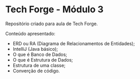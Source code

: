 # Tech Forge - Módulo 3

Repositório criado para aula de Tech Forge.

Conteúdo apresentado:

- ERD ou RA (Diagrama de Relacionamentos de Entidades);
- IntelliJ (Java básico);
- O que é Banco de Dados;
- O que é Estrutura de Dados;
- Estrutura de uma classe;
- Converção de código.